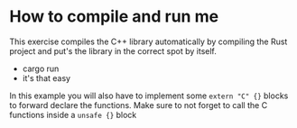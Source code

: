 # How to compile and run me

This exercise compiles the C++ library automatically by compiling the Rust project and put's the library in the correct spot by itself.

- cargo run
- it's that easy

In this example you will also have to implement some `extern "C" {}` blocks to forward declare the functions. Make sure to not forget to call the C functions inside a `unsafe {}` block
